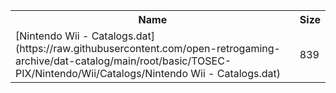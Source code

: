 <table>
<tr><th>Name</th><th>Size</th></tr>
<tr><td>
[Nintendo Wii - Catalogs.dat](https://raw.githubusercontent.com/open-retrogaming-archive/dat-catalog/main/root/basic/TOSEC-PIX/Nintendo/Wii/Catalogs/Nintendo Wii - Catalogs.dat)
</td><td>839</td></tr>
</table>
